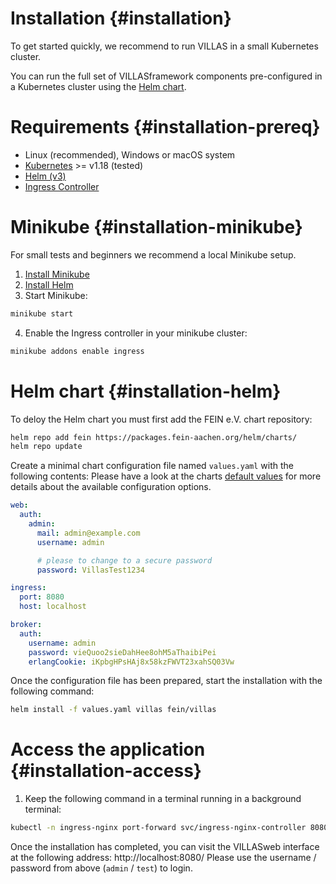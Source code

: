 # Installation {#installation}

To get started quickly, we recommend to run VILLAS in a small Kubernetes cluster.

You can run the full set of VILLASframework components pre-configured in a Kubernetes cluster using the [Helm chart](https://git.rwth-aachen.de/acs/public/catalogue/-/blob/master/charts/villas/).

# Requirements {#installation-prereq}

- Linux (recommended), Windows or macOS system
- [Kubernetes](https://kubernetes.io) >= v1.18 (tested)
- [Helm (v3)](https://helm.sh/)
- [Ingress Controller](https://kubernetes.github.io/ingress-nginx/deploy/)

# Minikube {#installation-minikube}

For small tests and beginners we recommend a local Minikube setup.

1. [Install Minikube](https://minikube.sigs.k8s.io/docs/start/)
2. [Install Helm](https://helm.sh/docs/intro/quickstart/)
3. Start Minikube:

```bash
minikube start
```

4. Enable the Ingress controller in your minikube cluster:

```bash
minikube addons enable ingress
```

# Helm chart {#installation-helm}

To deloy the Helm chart you must first add the FEIN e.V. chart repository:

```bash
helm repo add fein https://packages.fein-aachen.org/helm/charts/
helm repo update
```

Create a minimal chart configuration file named `values.yaml` with the following contents:
Please have a look at the charts [default values](https://git.rwth-aachen.de/acs/public/catalogue/-/blob/master/charts/villas/values.yaml) for more details about the available configuration options.

```yaml
web:
  auth:
    admin:
      mail: admin@example.com
      username: admin

	  # please to change to a secure password
      password: VillasTest1234

ingress:
  port: 8080
  host: localhost

broker:
  auth:
    username: admin
    password: vieQuoo2sieDahHee8ohM5aThaibiPei
    erlangCookie: iKpbgHPsHAj8x58kzFWVT23xahSQ03Vw
```

Once the configuration file has been prepared, start the installation with the following command: 

```bash
helm install -f values.yaml villas fein/villas
```

# Access the application {#installation-access}

1. Keep the following command in a terminal running in a background terminal:

```bash
kubectl -n ingress-nginx port-forward svc/ingress-nginx-controller 8080:80
```

Once the installation has completed, you can visit the VILLASweb interface at the following address: http://localhost:8080/
Please use the username / password from above (`admin` / `test`) to login.

